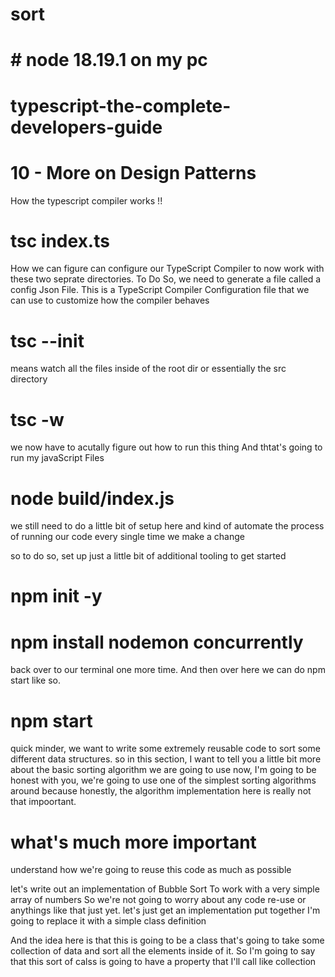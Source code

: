 # sort

# # node 18.19.1 on my pc

# typescript-the-complete-developers-guide

# 10 - More on Design Patterns

How the typescript compiler works !!

# tsc index.ts

How we can figure can configure our TypeScript Compiler to now work with these two seprate directories.
To Do So, we need to generate a file called a config Json File.
This is a TypeScript Compiler Configuration file that we can use to customize how the compiler behaves

# tsc --init

means watch all the files inside of the root dir or essentially the src directory

# tsc -w

we now have to acutally figure out how to run this thing
And thtat's going to run my javaScript Files

# node build/index.js

we still need to do a little bit of setup here and kind of automate the process of running our code every single time we make a change

so to do so, set up just a little bit of additional tooling to get started

# npm init -y

# npm install nodemon concurrently

back over to our terminal one more time. And then over here we can do npm start like so.

# npm start

quick minder, we want to write some extremely reusable code to sort some different data structures.
so in this section, I want to tell you a little bit more about the basic sorting algorithm we are going to use
now, I'm going to be honest with you, we're going to use one of the simplest sorting algorithms around because honestly, the algorithm implementation here is really not that impoortant.

# what's much more important

understand how we're going to reuse this code as much as possible

let's write out an implementation of Bubble Sort
To work with a very simple array of numbers
So we're not going to worry about any code re-use or anythings like that just yet.
let's just get an implementation put together
I'm going to replace it with a simple class definition

And the idea here is that this is going to be a class that's going to take some collection of data and sort all the elements inside of it.
So I'm going to say that this sort of calss is going to have a property that I'll call like collection
